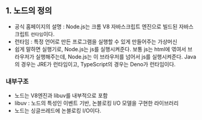 ## 1. 노드의 정의
- 공식 홈페이지의 설명 : Node.js는 크롬 V8 자바스크립트 엔진으로 빌드된 자바스크립트 `런타임`이다.
- 런타임 : 특정 언어로 만든 프로그램을 실행할 수 있게 만들어주는 가상머신
- 쉽게 말하면 실행기로, Node.js는 js를 실행시켜준다. 보통 js는 html에 엮여서 브라우저가 실행해주는데, Node.js는 이 브라우저를 넘어서 js를 실행시켜준다. 
Java의 경우는 JRE가 런타임이고, TypeScript의 경우는 Deno가 런타임이다.

### 내부구조
- 노드는 V8엔진과 libuv를 내부적으로 포함
- libuv : 노드의 특성인 이벤트 기반, 논블로킹 I/O 모델을 구현한 라이브러리
- 노드는 싱글쓰레드에 논블로킹 I/O이다.
